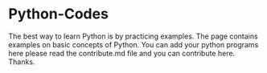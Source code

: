 # Python-Codes
The best way to learn Python is by practicing examples. The page contains examples on basic concepts of Python.
You can add your python programs here please read the contribute.md file and you can contribute here.
Thanks.
